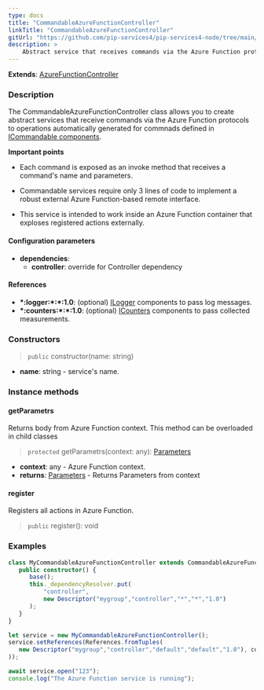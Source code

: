 ```yaml
---
type: docs
title: "CommandableAzureFunctionController"
linkTitle: "CommandableAzureFunctionController"
gitUrl: "https://github.com/pip-services4/pip-services4-node/tree/main/pip-services4-azure-node"
description: >
    Abstract service that receives commands via the Azure Function protocol to operations automatically generated for commands defined in [ICommandable components](../../../commons/commands/icommandable).
---
```


**Extends**: [AzureFunctionController](../azure_function_controller)

### Description
The CommandableAzureFunctionController class allows you to create abstract services that receive commands via the Azure Function protocols to operations automatically generated for commnads defined in [ICommandable components](../../../commons/commands/icommandable).

**Important points** 

- Each command is exposed as an invoke method that receives a command's name and parameters.

- Commandable services require only 3 lines of code to implement a robust external Azure Function-based remote interface.

- This service is intended to work inside an Azure Function container that exploses registered actions externally.

#### Configuration parameters
 
- **dependencies**:
    - **controller**: override for Controller dependency


#### References
- **\*:logger:\*:\*:1.0**: (optional) [ILogger](../../../components/log/ilogger) components to pass log messages.
- **\*:counters:\*:\*:1.0**: (optional) [ICounters](../../../components/count/icounters) components to pass collected measurements.

### Constructors

> `public` constructor(name: string) 

- **name**: string - service's name.


### Instance methods

#### getParametrs
Returns body from Azure Function context.
This method can be overloaded in child classes

> `protected` getParametrs(context: any): [Parameters](../../../commons/run/parameters)

- **context**: any - Azure Function context.
- **returns**: [Parameters](../../../commons/run/parameters) - Returns Parameters from context

#### register
Registers all actions in Azure Function.
> `public` register(): void


### Examples

```typescript
class MyCommandableAzureFunctionController extends CommandableAzureFunctionController {
   public constructor() {
      base();
      this._dependencyResolver.put(
          "controller",
          new Descriptor("mygroup","controller","*","*","1.0")
      );
   }
}

let service = new MyCommandableAzureFunctionController();
service.setReferences(References.fromTuples(
   new Descriptor("mygroup","controller","default","default","1.0"), controller
));

await service.open("123");
console.log("The Azure Function service is running");
```
